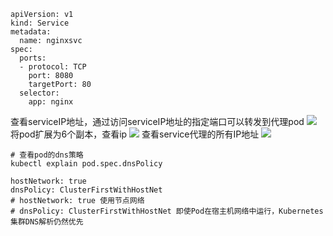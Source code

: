 
```shell
apiVersion: v1
kind: Service
metadata:
  name: nginxsvc
spec:
  ports:
  - protocol: TCP
    port: 8080
    targetPort: 80
  selector:
    app: nginx
```
查看serviceIP地址，通过访问serviceIP地址的指定端口可以转发到代理pod
![](https://gitee.com/zhaojiedong/img/raw/master/202407311130104.png)
将pod扩展为6个副本，查看ip
![](https://gitee.com/zhaojiedong/img/raw/master/202407311130559.png)
查看service代理的所有IP地址
![](https://gitee.com/zhaojiedong/img/raw/master/202407311131397.png)

```shell
# 查看pod的dns策略
kubectl explain pod.spec.dnsPolicy
```
```shell
hostNetwork: true
dnsPolicy: ClusterFirstWithHostNet
# hostNetwork: true 使用节点网络
# dnsPolicy: ClusterFirstWithHostNet 即使Pod在宿主机网络中运行，Kubernetes集群DNS解析仍然优先
```